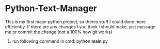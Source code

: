 # Python-Text-Manager

This is my first major python project, so theres stuff I could done more efficiently.
If there are any changes I you think I should make, just message me or commit the change (not a 100% how git works)

1. run following command in cmd:
  python __main__.py

